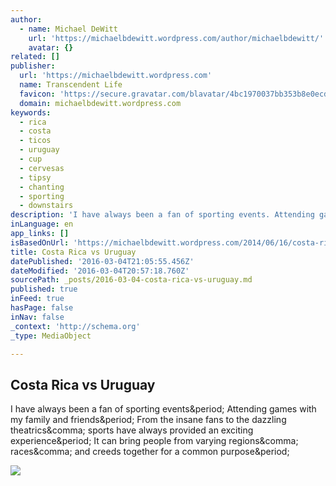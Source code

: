 ```yaml
---
author:
  - name: Michael DeWitt
    url: 'https://michaelbdewitt.wordpress.com/author/michaelbdewitt/'
    avatar: {}
related: []
publisher:
  url: 'https://michaelbdewitt.wordpress.com'
  name: Transcendent Life
  favicon: 'https://secure.gravatar.com/blavatar/4bc1970037bb353b8e0ecdc10e5cc190?s=16'
  domain: michaelbdewitt.wordpress.com
keywords:
  - rica
  - costa
  - ticos
  - uruguay
  - cup
  - cervesas
  - tipsy
  - chanting
  - sporting
  - downstairs
description: 'I have always been a fan of sporting events. Attending games with my family and friends. From the insane fans to the dazzling theatrics, sports have always provided an exciting experience. It can bring people from varying regions, races, and creeds together for a common purpose.'
inLanguage: en
app_links: []
isBasedOnUrl: 'https://michaelbdewitt.wordpress.com/2014/06/16/costa-rica-vs-uruguay/'
title: Costa Rica vs Uruguay
datePublished: '2016-03-04T21:05:55.456Z'
dateModified: '2016-03-04T20:57:18.760Z'
sourcePath: _posts/2016-03-04-costa-rica-vs-uruguay.md
published: true
inFeed: true
hasPage: false
inNav: false
_context: 'http://schema.org'
_type: MediaObject

---
```

<article style=""><h1>Costa Rica vs Uruguay</h1><p>I have always been a fan of sporting events&amp;period; Attending games with my family and friends&amp;period; From the insane fans to the dazzling theatrics&amp;comma; sports have always provided an exciting experience&amp;period; It can bring people from varying regions&amp;comma; races&amp;comma; and creeds together for a common purpose&amp;period;</p><img src="https://michaelbdewitt.files.wordpress.com/2014/06/img_0873.jpg" /></article>